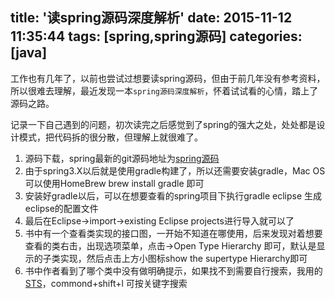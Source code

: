 title: '读spring源码深度解析'
date: 2015-11-12 11:35:44
tags: [spring,spring源码]
categories: [java]
---
工作也有几年了，以前也尝试过想要读spring源码，但由于前几年没有参考资料，所以很难去理解，最近发现一本`spring源码深度解析`，怀着试试看的心情，踏上了源码之路。

记录一下自己遇到的问题，初次读完之后感觉到了spring的强大之处，处处都是设计模式，把代码拆的很分散，但理解上就很难了。

1. 源码下载，spring最新的git源码地址为[spring源码](https://github.com/spring-projects/spring-framework.git)
2. 由于spring3.X以后就是使用gradle构建了，所以还需要安装gradle，Mac OS 可以使用HomeBrew brew install gradle 即可
3. 安装好gradle以后，可以在想要查看的spring项目下执行gradle eclipse 生成eclipse的配置文件
4. 最后在Eclipse->import->existing Eclipse projects进行导入就可以了
5. 书中有一个查看类实现的接口图，一开始不知道在哪使用，后来发现对着想要查看的类右击，出现选项菜单，点击->Open Type Hierarchy 即可，默认是显示的子类实现，然后点击上方小图标show the supertype Hierarchy即可
6. 书中作者看到了哪个类中没有做明确提示，如果找不到需要自行搜索，我用的[STS](https://spring.io/tools)，commond+shift+l 可按关键字搜索
